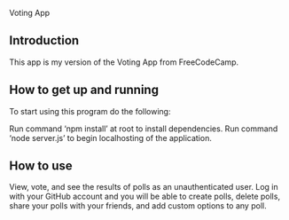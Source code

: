 Voting App

Introduction
------------------
This app is my version of the Voting App from FreeCodeCamp.

How to get up and running
------------------
To start using this program do the following:

Run command ‘npm install’ at root to install dependencies.
Run command ‘node server.js’ to begin localhosting of the application.

How to use
------------------
View, vote, and see the results of polls as an unauthenticated user. Log in with your GitHub account and you will be able to create polls, delete polls, share your polls with your friends, and add custom options to any poll. 